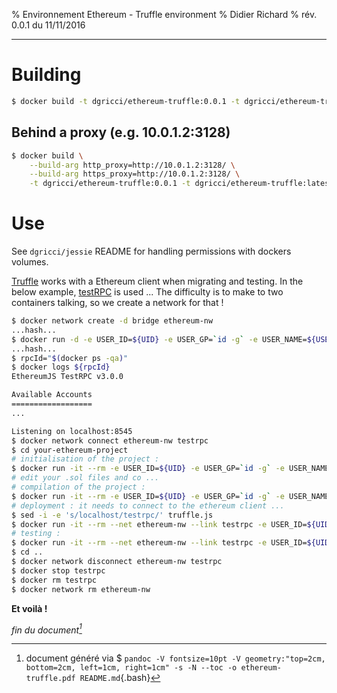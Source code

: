 % Environnement Ethereum - Truffle environment
% Didier Richard
% rév. 0.0.1 du 11/11/2016

---

# Building #

```bash
$ docker build -t dgricci/ethereum-truffle:0.0.1 -t dgricci/ethereum-truffle:latest .
```

## Behind a proxy (e.g. 10.0.1.2:3128) ##

```bash
$ docker build \
    --build-arg http_proxy=http://10.0.1.2:3128/ \
    --build-arg https_proxy=http://10.0.1.2:3128/ \
    -t dgricci/ethereum-truffle:0.0.1 -t dgricci/ethereum-truffle:latest .
```

# Use #

See `dgricci/jessie` README for handling permissions with dockers volumes.

[Truffle](https://github.com/ConsenSys/truffle) works with a Ethereum client
when migrating and testing. In the below example,
[testRPC](https://github.com/ethereumjs/testrpc) is used ... The difficulty is
to make to two containers talking, so we create a network for that !

```bash
$ docker network create -d bridge ethereum-nw
...hash...
$ docker run -d -e USER_ID=${UID} -e USER_GP=`id -g` -e USER_NAME=${USER} --name=testrpc dgricci/ethereum-testrpc testrpc
...hash...
$ rpcId="$(docker ps -qa)"
$ docker logs ${rpcId}
EthereumJS TestRPC v3.0.0

Available Accounts
==================
...

Listening on localhost:8545
$ docker network connect ethereum-nw testrpc
$ cd your-ethereum-project
# initialisation of the project :
$ docker run -it --rm -e USER_ID=${UID} -e USER_GP=`id -g` -e USER_NAME=${USER} -v `pwd`:/yepdev -w /yepdev dgricci/ethereum-truffle truffle init
# edit your .sol files and co ...
# compilation of the project :
$ docker run -it --rm -e USER_ID=${UID} -e USER_GP=`id -g` -e USER_NAME=${USER} -v `pwd`:/yepdev -w /yepdev dgricci/ethereum-truffle truffle compile
# deployment : it needs to connect to the ethereum client ...
$ sed -i -e 's/localhost/testrpc/' truffle.js
$ docker run -it --rm --net ethereum-nw --link testrpc -e USER_ID=${UID} -e USER_GP=`id -g` -e USER_NAME=${USER} -v `pwd`:/yepdev -w /yepdev dgricci/ethereum-truffle truffle migrate --reset
# testing :
$ docker run -it --rm --net ethereum-nw --link testrpc -e USER_ID=${UID} -e USER_GP=`id -g` -e USER_NAME=${USER} -v `pwd`:/yepdev -w /yepdev dgricci/ethereum-truffle truffle test
$ cd ..
$ docker network disconnect ethereum-nw testrpc
$ docker stop testrpc
$ docker rm testrpc
$ docker network rm ethereum-nw
```

__Et voilà !__


_fin du document[^pandoc_gen]_

[^pandoc_gen]: document généré via $ `pandoc -V fontsize=10pt -V geometry:"top=2cm, bottom=2cm, left=1cm, right=1cm" -s -N --toc -o ethereum-truffle.pdf README.md`{.bash}

